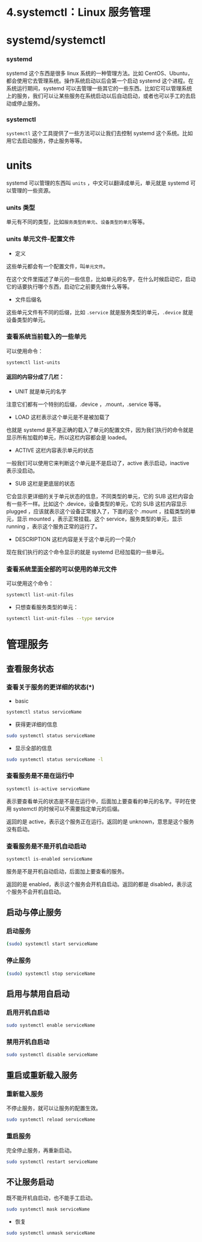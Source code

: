 # 4.systemctl：Linux 服务管理

# systemd/systemctl

### systemd

systemd 这个东西是很多 linux 系统的一种管理方法。比如 CentOS、Ubuntu，都会使用它去管理系统。操作系统启动以后会第一个启动 systemd 这个进程。在系统运行期间，systemd 可以去管理一些其它的一些东西。比如它可以管理系统上的服务，我们可以让某些服务在系统启动以后自动启动，或者也可以手工的去启动或停止服务。

### systemctl

`systemctl` 这个工具提供了一些方法可以让我们去控制 systemd 这个系统。比如用它去启动服务，停止服务等等。

# units

systemd 可以管理的东西叫 `units` ，中文可以翻译成单元，单元就是 systemd 可以管理的一些资源。

### units 类型

单元有不同的类型，比如`服务类型的单元`、`设备类型的单元`等等。

### units 单元文件-配置文件

- 定义

这些单元都会有一个配置文件，叫`单元文件`。

在这个文件里描述了单元的一些信息，比如单元的名字，在什么时候启动它，启动它的话要执行哪个东西，启动它之前要先做什么等等。

- 文件后缀名

这些单元文件有不同的后缀，比如 `.service` 就是服务类型的单元，`.device` 就是设备类型的单元。

### 查看系统当前载入的一些单元

可以使用命令：

```bash
systemctl list-units
```

#### 返回的内容分成了几栏：

- UNIT 就是单元的名字

注意它们都有一个特别的后缀，.device ，.mount，.service 等等。

- LOAD 这栏表示这个单元是不是被加载了

也就是 systemd 是不是正确的载入了单元的配置文件，因为我们执行的命令就是显示所有加载的单元，所以这栏内容都会是 loaded。

- ACTIVE 这栏内容表示单元的状态

一般我们可以使用它来判断这个单元是不是启动了，active 表示启动，inactive 表示没启动。

- SUB 这栏是更底层的状态

它会显示更详细的关于单元状态的信息，不同类型的单元，它的 SUB 这栏内容会有一些不一样。比如这个 .device，设备类型的单元，它的 SUB 这栏内容显示 plugged ，应该就表示这个设备正常接入了，下面的这个 .mount ，挂载类型的单元，显示 mounted ，表示正常挂载。这个 service，服务类型的单元，显示 running ，表示这个服务正常的运行了。

- DESCRIPTION 这栏内容是关于这个单元的一个简介

现在我们执行的这个命令显示的就是 systemd 已经加载的一些单元。

### 查看系统里面全部的可以使用的单元文件

可以使用这个命令：

```bash
systemctl list-unit-files
```

- 只想查看服务类型的单元：

```bash
systemctl list-unit-files --type service
```

# 管理服务

## 查看服务状态

### 查看关于服务的更详细的状态(\*)

- basic

```bash
systemctl status serviceName
```

- 获得更详细的信息

```bash
sudo systemctl status serviceName
```

- 显示全部的信息

```bash
sudo systemctl status serviceName -l
```

### 查看服务是不是在运行中

```bash
systemctl is-active serviceName

```

表示要查看单元的状态是不是在运行中，后面加上要查看的单元的名字。平时在使用 systemctl 的时候可以不需要指定单元的后缀。

返回的是 active，表示这个服务正在运行。返回的是 unknown，意思是这个服务没有启动。

### 查看服务是不是开机自动启动

```bash
systemctl is-enabled serviceName
```

服务是不是开机自动启动，后面加上要查看的服务。

返回的是 enabled，表示这个服务会开机自启动。返回的都是 disabled，表示这个服务不会开机自启动。

## 启动与停止服务

### 启动服务

```bash
(sudo) systemctl start serviceName
```

### 停止服务

```bash
(sudo) systemctl stop serviceName
```

## 启用与禁用自启动

### 启用开机自启动

```bash
sudo systemctl enable serviceName
```

### 禁用开机自启动

```bash
sudo systemctl disable serviceName
```

## 重启或重新载入服务

### 重新载入服务

不停止服务，就可以让服务的配置生效。

```bash
sudo systemctl reload serviceName
```

### 重启服务

完全停止服务，再重新启动。

```bash
sudo systemctl restart serviceName
```

## 不让服务启动

既不能开机自启动，也不能手工启动。

```bash
sudo systemctl mask serviceName
```

- 恢复

```bash
sudo systemctl unmask serviceName
```
